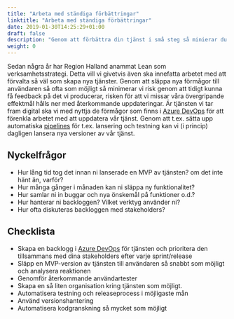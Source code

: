 ```yaml
---
title: "Arbeta med ständiga förbättringar"
linktitle: "Arbeta med ständiga förbättringar"
date: 2019-01-30T14:25:29+01:00
draft: false
description: "Genom att förbättra din tjänst i små steg så minierar du risk. Agila metoder som Lean, Scrum och KanBan säkerställer att du ofta kan få feedback från dina kunder och känna dig trygg i att ditt arbete resulterar i en positiv effekt."
weight: 0
---
```

Sedan några år har Region Halland anammat Lean som verksamhetsstrategi. Detta vill vi givetvis även ska innefatta arbetet med att förvalta så väl som skapa nya tjänster. Genom att släppa nya förmågor till användaren så ofta som möjligt så minimerar vi risk genom att tidigt kunna få feedback på det vi producerar, risken för att vi missar våra övergripande effektmål hålls ner med återkommande uppdateringar. Är tjänsten vi tar fram digital ska vi med nyttja de förmågor som finns i [Azure DevOps](/verktyg/devops) för att förenkla arbetet med att uppdatera vår tjänst. Genom att t.ex. sätta upp automatiska [pipelines](/verktyg/devops/#pipelines) för t.ex. lansering och testning kan vi (i princip) dagligen lansera nya versioner av vår tjänst.

## Nyckelfrågor

 - Hur lång tid tog det innan ni lanserade en MVP av tjänsten? om det inte hänt än, varför?
 - Hur många gånger i månaden kan ni släppa ny funktionalitet?
 - Hur samlar ni in buggar och nya önskemål på funktioner o.d.?
 - Hur hanterar ni backloggen? Vilket verktyg använder ni?
 - Hur ofta diskuteras backloggen med stakeholders?

## Checklista

 - Skapa en backlogg i [Azure DevOps](/verktyg/devops) för tjänsten och prioritera den tillsammans med dina stakeholders efter varje sprint/release
 - Släpp en MVP-version av tjänsten till användaren så snabbt som möjligt och analysera reaktionen
 - Genomför återkommande användartester
 - Skapa en så liten organisation kring tjänsten som möjligt.
 - Automatisera testning och releaseprocess i möjligaste mån
 - Använd versionshantering
 - Automatisera kodgranskning så mycket som möjligt

